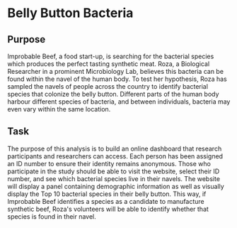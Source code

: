 # Belly Button Bacteria

## Purpose
Improbable Beef, a food start-up, is searching for the bacterial species which produces the perfect tasting synthetic meat. Roza, a Biological Researcher in a prominent Microbiology Lab, believes this bacteria can be found within the navel of the human body. To test her hypothesis, Roza has sampled the navels of people across the country to identify bacterial species that colonize the belly button. Different parts of the human body harbour different species of bacteria, and between individuals, bacteria may even vary within the same location. 

## Task
The purpose of this analysis is to build an online dashboard that research participants and researchers can access. Each person has been assigned an ID number to ensure their identity remains anonymous. Those who participate in the study should be able to visit the website, select their ID number, and see which bacterial species live in their navels. The website will display a panel containing demographic information as well as visually display the Top 10 bacterial species in their belly button. This way, if Improbable Beef identifies a species as a candidate to manufacture synthetic beef, Roza's volunteers will be able to identify whether that species is found in their navel.


